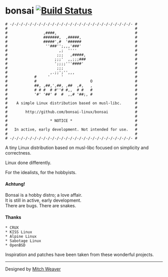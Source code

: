 # bonsai [![Build Status](https://travis-ci.com/bonsai-linux/bonsai.svg?branch=master)](https://travis-ci.com/bonsai-linux/bonsai)

```
# -/-/-/-/-/-/-/-/-/-/-/-/-/-/-/-/-/-/-/-/-/-/-/-/-/-/-/- #
#                                                         #
#                ,####,                                   #
#                #######,  ,#####,                        #
#                #####',#  '######                        #
#                 ''###'';,,,'###'                        #
#                       ,;  ''''                          #
#                      ;;;   ,#####,                      #
#                     ;;;'  ,,;;;###                      #
#                     ';;;;'''####'                       #
#                      ;;;                                #
#                   ,.;;';'',,,                           #
#            #     '     '                                #
#            #                        O                   #
#            ##, ,##,',##, ,##  ,#,   ,                   #
#            # # #  # #''# #,,  # #   #                   #
#            '#' '##' #  #  ,,# '##;, #                   #
#                                                         #
#    A simple Linux distribution based on musl-libc.      #
#                                                         #
#        http://github.com/bonsai-linux/bonsai            #
#                                                         #
#                   * NOTICE *                            #
#                                                         #
#   In active, early development. Not intended for use.   #
#                                                         #
# -/-/-/-/-/-/-/-/-/-/-/-/-/-/-/-/-/-/-/-/-/-/-/-/-/-/-/- #
```

A tiny Linux distribution based on musl-libc focused on simplicity and correctness.

Linux done differently.

For the idealists, for the hobbyists.

#### Achtung!
Bonsai is a hobby distro; a love affair.  
It is still in active, early development.  
There are bugs. There are snakes.

#### Thanks
```
* CRUX
* KISS Linux
* Alpine Linux
* Sabotage Linux
* OpenBSD
```

Inspiration and patches have been taken from these wonderful projects.

-----

Designed by [Mitch Weaver](https://github.com/mitchweaver)

